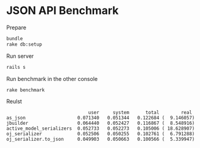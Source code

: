 # JSON API Benchmark
Prepare
```Bash
bundle
rake db:setup
```

Run server
```Bash
rails s
```

Run benchmark in the other console
```Bash
rake benchmark
```

Reulst
```
                              user     system      total        real
as_json                   0.071340   0.051344   0.122684 (  9.146057)
jbuilder                  0.064440   0.052427   0.116867 (  8.548916)
active_model_serializers  0.052733   0.052273   0.105006 ( 18.628907)
oj_serializer             0.052506   0.050255   0.102761 (  6.791288)
oj_serializer.to_json     0.049903   0.050663   0.100566 (  5.339947)
```

